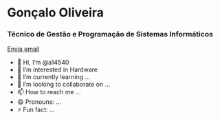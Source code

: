 <h1>Gonçalo Oliveira</h1>
<h3>Técnico de Gestão e Programação de Sistemas Informáticos</h3>
<a href="mailto:a14540@oficina.pt"> 
  Envia email 
</a>  

- 👋 Hi, I’m @a14540
- 👀 I’m interested in Hardware
- 🌱 I’m currently learning ...
- 💞️ I’m looking to collaborate on ...
- 📫 How to reach me ...
- 😄 Pronouns: ...
- ⚡ Fun fact: ...

<!---
a14540/a14540 is a ✨ special ✨ repository because its `README.md` (this file) appears on your GitHub profile.
You can click the Preview link to take a look at your changes.
--->
